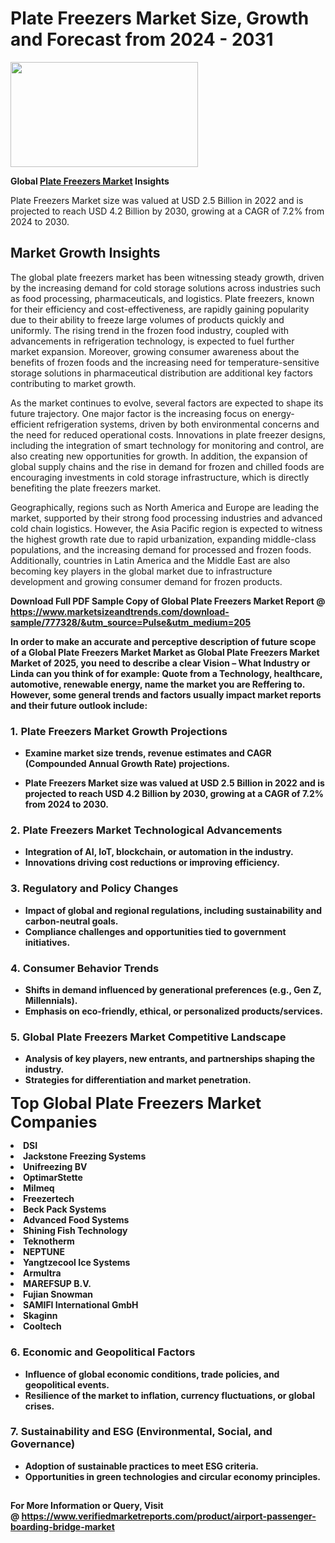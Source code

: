 <H1>Plate Freezers Market Size, Growth and Forecast from 2024 - 2031</H1><img class="aligncenter size-medium wp-image-584254" src="https://thirdeyenews.in/wp-content/uploads/2024/09/Global-Market-Research-300x168.jpeg" alt="" width="300" height="168" /><p><strong>Global&nbsp;<a href="https://www.marketsizeandtrends.com/download-sample/777328/&amp;utm_source=Pulse&amp;utm_medium=205">Plate Freezers Market</a> Insights</strong></p><p>Plate Freezers Market size was valued at USD 2.5 Billion in 2022 and is projected to reach USD 4.2 Billion by 2030, growing at a CAGR of 7.2% from 2024 to 2030.</p><p><h2>Market Growth Insights</h2> <p>The global plate freezers market has been witnessing steady growth, driven by the increasing demand for cold storage solutions across industries such as food processing, pharmaceuticals, and logistics. Plate freezers, known for their efficiency and cost-effectiveness, are rapidly gaining popularity due to their ability to freeze large volumes of products quickly and uniformly. The rising trend in the frozen food industry, coupled with advancements in refrigeration technology, is expected to fuel further market expansion. Moreover, growing consumer awareness about the benefits of frozen foods and the increasing need for temperature-sensitive storage solutions in pharmaceutical distribution are additional key factors contributing to market growth.</p> <p><strong></strong></p> <p>As the market continues to evolve, several factors are expected to shape its future trajectory. One major factor is the increasing focus on energy-efficient refrigeration systems, driven by both environmental concerns and the need for reduced operational costs. Innovations in plate freezer designs, including the integration of smart technology for monitoring and control, are also creating new opportunities for growth. In addition, the expansion of global supply chains and the rise in demand for frozen and chilled foods are encouraging investments in cold storage infrastructure, which is directly benefiting the plate freezers market.</p> <p>Geographically, regions such as North America and Europe are leading the market, supported by their strong food processing industries and advanced cold chain logistics. However, the Asia Pacific region is expected to witness the highest growth rate due to rapid urbanization, expanding middle-class populations, and the increasing demand for processed and frozen foods. Additionally, countries in Latin America and the Middle East are also becoming key players in the global market due to infrastructure development and growing consumer demand for frozen products.</p> <p><strong></p><p><span class=""><strong>Download Full PDF Sample Copy of Global Plate Freezers Market Report</strong> @ <a href="https://www.marketsizeandtrends.com/download-sample/777328/&amp;utm_source=Pulse&amp;utm_medium=205" target="_blank">https://www.marketsizeandtrends.com/download-sample/777328/&amp;utm_source=Pulse&amp;utm_medium=205</a></span></p><p>In order to make an accurate and perceptive description of future scope of a Global&nbsp;Plate Freezers Market Market as Global&nbsp;Plate Freezers Market Market of 2025, you need to describe a clear Vision &ndash; What Industry or Linda can you think of for example: Quote from a Technology, healthcare, automotive, renewable energy, name the market you are Reffering to. However, some general trends and factors usually impact market reports and their future outlook include:</p><h3>1.&nbsp;<strong>Plate Freezers Market Growth Projections</strong></h3><ul><li>Examine market size trends, revenue estimates and CAGR (Compounded Annual Growth Rate) projections.</li><li><p>Plate Freezers Market size was valued at USD 2.5 Billion in 2022 and is projected to reach USD 4.2 Billion by 2030, growing at a CAGR of 7.2% from 2024 to 2030.</p></li></ul><h3>2.&nbsp;<strong>Plate Freezers Market Technological Advancements</strong></h3><ul><li>Integration of AI, IoT, blockchain, or automation in the industry.</li><li>Innovations driving cost reductions or improving efficiency.</li></ul><h3>3.&nbsp;<strong>Regulatory and Policy Changes</strong></h3><ul><li>Impact of global and regional regulations, including sustainability and carbon-neutral goals.</li><li>Compliance challenges and opportunities tied to government initiatives.</li></ul><h3>4.&nbsp;<strong>Consumer Behavior Trends</strong></h3><ul><li>Shifts in demand influenced by generational preferences (e.g., Gen Z, Millennials).</li><li>Emphasis on eco-friendly, ethical, or personalized products/services.</li></ul><h3>5.&nbsp;<strong>Global Plate Freezers Market Competitive Landscape</strong></h3><ul><li>Analysis of key players, new entrants, and partnerships shaping the industry.</li><li>Strategies for differentiation and market penetration.</li></ul><p data-pm-slice="1 1 []"><span style="color: inherit; font-family: inherit; font-size: 25px;">Top Global Plate Freezers Market Companies</span></p><div class="" data-test-id=""><p><li>DSI</li><li> Jackstone Freezing Systems</li><li> Unifreezing BV</li><li> OptimarStette</li><li> Milmeq</li><li> Freezertech</li><li> Beck Pack Systems</li><li> Advanced Food Systems</li><li> Shining Fish Technology</li><li> Teknotherm</li><li> NEPTUNE</li><li> Yangtzecool Ice Systems</li><li> Armultra</li><li> MAREFSUP B.V.</li><li> Fujian Snowman</li><li> SAMIFI International GmbH</li><li> Skaginn</li><li> Cooltech</li></p></div><h3>6.&nbsp;<strong>Economic and Geopolitical Factors</strong></h3><ul><li>Influence of global economic conditions, trade policies, and geopolitical events.</li><li>Resilience of the market to inflation, currency fluctuations, or global crises.</li></ul><h3>7.&nbsp;<strong>Sustainability and ESG (Environmental, Social, and Governance)</strong></h3><ul><li>Adoption of sustainable practices to meet ESG criteria.</li><li>Opportunities in green technologies and circular economy principles.</li></ul><h2><strong style="font-size: 14px;">For More Information or Query, Visit @&nbsp;</strong><a style="background-color: #ffffff; font-size: 14px;" href="https://www.marketsizeandtrends.com/report/plate-freezers-market/" target="_blank">https://www.verifiedmarketreports.com/product/airport-passenger-boarding-bridge-market</a></h2>
